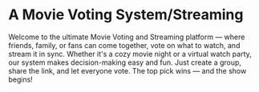 ﻿# A Movie Voting System/Streaming 
Welcome to the ultimate Movie Voting and Streaming platform — where friends, family, or fans can come together, vote on what to watch, and stream it in sync. Whether it's a cozy movie night or a virtual watch party, our system makes decision-making easy and fun. Just create a group, share the link, and let everyone vote. The top pick wins — and the show begins!
